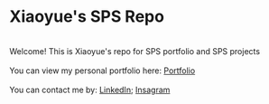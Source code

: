 # Xiaoyue's SPS Repo
<br>Welcome! This is Xiaoyue's repo for SPS portfolio and SPS projects </br>
<br>
You can view my personal portfolio here: [Portfolio](https://xwang-sps-summer22.appspot.com/)
</br>
<br>
You can contact me by: [LinkedIn](https://www.linkedin.com/in/xiaoyue-wang-611029232/); [Insagram](https://www.instagram.com/dp.moana.wang/)
</br>